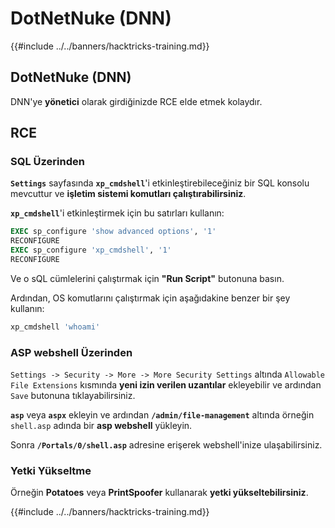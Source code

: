 # DotNetNuke (DNN)

{{#include ../../banners/hacktricks-training.md}}

## DotNetNuke (DNN)

DNN'ye **yönetici** olarak girdiğinizde RCE elde etmek kolaydır.

## RCE

### SQL Üzerinden

**`Settings`** sayfasında **`xp_cmdshell`**'i etkinleştirebileceğiniz bir SQL konsolu mevcuttur ve **işletim sistemi komutları çalıştırabilirsiniz**.

**`xp_cmdshell`**'i etkinleştirmek için bu satırları kullanın:
```sql
EXEC sp_configure 'show advanced options', '1'
RECONFIGURE
EXEC sp_configure 'xp_cmdshell', '1'
RECONFIGURE
```
Ve o sQL cümlelerini çalıştırmak için **"Run Script"** butonuna basın.

Ardından, OS komutlarını çalıştırmak için aşağıdakine benzer bir şey kullanın:
```sql
xp_cmdshell 'whoami'
```
### ASP webshell Üzerinden

`Settings -> Security -> More -> More Security Settings` altında `Allowable File Extensions` kısmında **yeni izin verilen uzantılar** ekleyebilir ve ardından `Save` butonuna tıklayabilirsiniz.

**`asp`** veya **`aspx`** ekleyin ve ardından **`/admin/file-management`** altında örneğin `shell.asp` adında bir **asp webshell** yükleyin.

Sonra **`/Portals/0/shell.asp`** adresine erişerek webshell'inize ulaşabilirsiniz.

### Yetki Yükseltme

Örneğin **Potatoes** veya **PrintSpoofer** kullanarak **yetki yükseltebilirsiniz**.&#x20;

{{#include ../../banners/hacktricks-training.md}}
